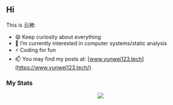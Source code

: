 ## Hi

This is 云微:

- 😄 Keep curiosity about everything
- 🌱 I’m currently interested in computer systems/static analysis
- ⚡ Coding for fun
- 📫 You may find my posts at: [www.yunwei123.tech](https://www.yunwei123.tech/)

### My Stats

<div align="center">

[<img src="https://github-readme-stats.vercel.app/api?username=yunwei37&theme=tokyonight&hide_border=true&show_icons=true&hide_title=true" />](https://github.com/anuraghazra/github-readme-stats)
<!--
[<img src="https://github-readme-stats.vercel.app/api/wakatime?username=yunwei37&theme=dark&hide_border=true&layout=compact&custom_title=This%20week%20I%20spent%20my%20time%20on&cache_seconds=1800" alt="Wakatime Stats" width="500" />](https://wakatime.com/@yunwei37)  
-->


</div>

